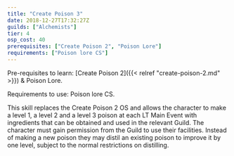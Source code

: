 ```yaml
---
title: "Create Poison 3"
date: 2018-12-27T17:32:27Z
guilds: ["Alchemists"]
tier: 4
osp_cost: 40
prerequisites: ["Create Poison 2", "Poison Lore"]
requirements: ["Poison lore CS"]
---
```

Pre-requisites to learn: [Create Poison 2]({{< relref "create-poison-2.md" >}}) & Poison Lore.

Requirements to use: Poison lore CS.

This skill replaces the Create Poison 2 OS and allows the character to make a level 1, a level 2 and a level 3 poison at each LT Main Event with ingredients that can be obtained and used in the relevant Guild. The character must gain permission from the Guild to use their facilities. Instead of making a new poison they may distil an existing poison to improve it by one level, subject to the normal restrictions on distilling.